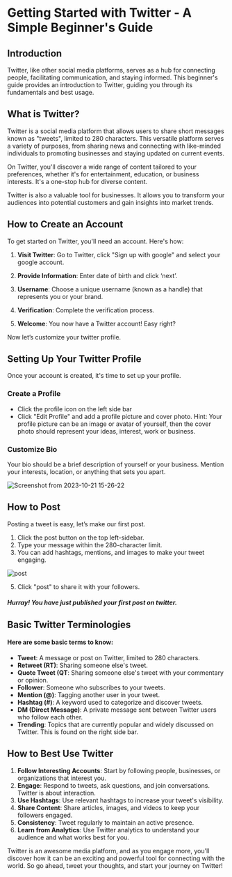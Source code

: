 # Getting Started with Twitter - A Simple Beginner's Guide

## Introduction

Twitter, like other social media platforms, serves as a hub for connecting people, facilitating communication, and staying informed. This beginner's guide provides an introduction to Twitter, guiding you through its fundamentals and best usage.

## What is Twitter?
Twitter is a social media platform that allows users to share short messages known as "tweets", limited to 280 characters. This versatile platform serves a variety of purposes, from sharing news and connecting with like-minded individuals to promoting businesses and staying updated on current events.

On Twitter, you'll discover a wide range of content tailored to your preferences, whether it's for entertainment, education, or business interests. It's a one-stop hub for diverse content.

Twitter is also a valuable tool for businesses. It allows you to transform your audiences into potential customers and gain insights into market trends.



## How to Create an Account
To get started on Twitter, you'll need an account. Here's how: 

1. **Visit Twitter**: Go to Twitter, click "Sign up with google" and select your google account.

2. **Provide Information**: Enter date of birth and click ‘next’.
3. **Username**: Choose a unique username (known as a handle) that represents you or your brand.
4. **Verification**: Complete the verification process.
5. **Welcome**: You now have a Twitter account! Easy right?

Now let’s customize your twitter profile.
## Setting Up Your Twitter Profile
Once your account is created, it's time to set up your profile.
### Create a Profile
- Click the profile icon on the left side bar
- Click "Edit Profile" and add a profile picture and cover photo.
Hint: Your profile picture can be an image or avatar of yourself, then the cover photo should represent your ideas, interest, work or business.
### Customize Bio
Your bio should be a brief description of yourself or your business.
Mention your interests, location, or anything that sets you apart.

![Screenshot from 2023-10-21 15-26-22](https://github.com/DrInTech22/Twitter_Guide/assets/94924061/363c11e7-49c1-4d82-9b64-2cf368960ea6)



## How to Post
Posting a tweet is easy, let’s make our first post.
1. Click the post button on the top left-sidebar.
2. Type your message within the 280-character limit.
3. You can add hashtags, mentions, and images to make your tweet engaging.

![post](https://github.com/DrInTech22/Twitter_Guide/assets/94924061/f330c081-b402-41cd-8d13-6f18d60d4ef9)

5. Click "post" to share it with your followers.

##### Hurray! You have just published your first post on twitter.


## Basic Twitter Terminologies
#### Here are some basic terms to know:
- **Tweet**: A message or post on Twitter, limited to 280 characters.
- **Retweet (RT)**: Sharing someone else's tweet.
- **Quote Tweet (QT**: Sharing someone else's tweet with your commentary or opinion.
- **Follower**: Someone who subscribes to your tweets.
- **Mention (@)**: Tagging another user in your tweet.
- **Hashtag (#)**: A keyword used to categorize and discover tweets.
- **DM (Direct Message)**: A private message sent between Twitter users who follow each other.
- **Trending**: Topics that are currently popular and widely discussed on Twitter. This is found on the right side bar.
## How to Best Use Twitter
1. **Follow Interesting Accounts**: Start by following people, businesses, or organizations that interest you. 
2. **Engage**: Respond to tweets, ask questions, and join conversations. Twitter is about interaction.
3. **Use Hashtags**: Use relevant hashtags to increase your tweet's visibility.
4. **Share Content**: Share articles, images, and videos to keep your followers engaged.
5. **Consistency**: Tweet regularly to maintain an active presence.
6. **Learn from Analytics**: Use Twitter analytics to understand your audience and what works best for you.

Twitter is an awesome media platform, and as you engage more, you'll discover how it can be an exciting and powerful tool for connecting with the world. So go ahead, tweet your thoughts, and start your journey on Twitter!


